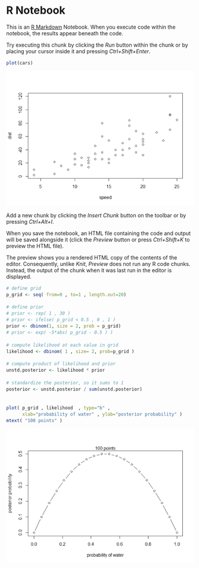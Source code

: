 R Notebook
================

This is an [R Markdown](http://rmarkdown.rstudio.com) Notebook. When you
execute code within the notebook, the results appear beneath the code.

Try executing this chunk by clicking the *Run* button within the chunk
or by placing your cursor inside it and pressing *Ctrl+Shift+Enter*.

``` r
plot(cars)
```

![](grid_approximation_files/figure-gfm/unnamed-chunk-1-1.png)<!-- -->

Add a new chunk by clicking the *Insert Chunk* button on the toolbar or
by pressing *Ctrl+Alt+I*.

When you save the notebook, an HTML file containing the code and output
will be saved alongside it (click the *Preview* button or press
*Ctrl+Shift+K* to preview the HTML file).

The preview shows you a rendered HTML copy of the contents of the
editor. Consequently, unlike *Knit*, *Preview* does not run any R code
chunks. Instead, the output of the chunk when it was last run in the
editor is displayed.

``` r
# define grid
p_grid <- seq( from=0 , to=1 , length.out=20)

# define prior
# prior <- rep( 1 , 30 )
# prior <- ifelse( p_grid < 0.5 , 0 , 1 )
prior <- dbinom(1, size = 2, prob = p_grid)
# prior <- exp( -5*abs( p_grid - 0.5 ) )

# compute likelihood at each value in grid
likelihood <- dbinom( 1 , size= 2, prob=p_grid )

# compute product of likelihood and prior
unstd.posterior <- likelihood * prior

# standardize the posterior, so it sums to 1
posterior <- unstd.posterior / sum(unstd.posterior)


plot( p_grid , likelihood  , type="b" ,
      xlab="probability of water" , ylab="posterior probability" )
mtext( "100 points" )
```

![](grid_approximation_files/figure-gfm/unnamed-chunk-2-1.png)<!-- -->
